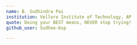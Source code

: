```yaml
---
name: B. Sudhindra Pai
institution: Vellore Institute of Technology, AP
quote: Doing your BEST means, NEVER stop trying!
github_user: Sudhee-bsp

---
```

